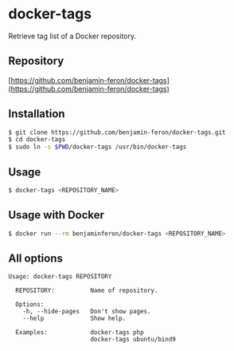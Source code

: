# docker-tags

Retrieve tag list of a Docker repository.

## Repository

[https://github.com/benjamin-feron/docker-tags](https://github.com/benjamin-feron/docker-tags)

## Installation
```bash
$ git clone https://github.com/benjamin-feron/docker-tags.git
$ cd docker-tags
$ sudo ln -s $PWD/docker-tags /usr/bin/docker-tags
```

## Usage

```bash
$ docker-tags <REPOSITORY_NAME>
```

## Usage with Docker

```bash
$ docker run --rm benjaminferon/docker-tags <REPOSITORY_NAME>
```

## All options

```
Usage: docker-tags REPOSITORY

  REPOSITORY:          Name of repository.
  
  Options:
    -h, --hide-pages   Don't show pages.
    --help             Show help.

  Examples:            docker-tags php
                       docker-tags ubuntu/bind9
```